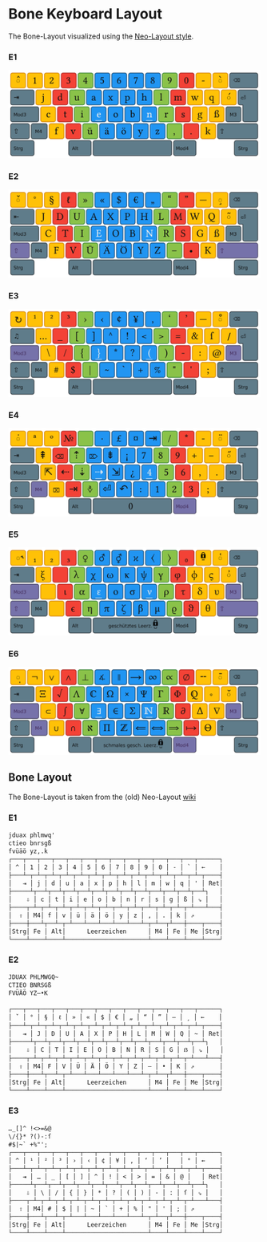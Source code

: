 # Bone Keyboard Layout

The Bone-Layout visualized using the [Neo-Layout style](https://github.com/neo-layout/neo-layout/tree/master/grafik/flat).

### E1
![bone_e1.png](dist/bone_e1.png)

### E2
![bone_e2.png](dist/bone_e2.png)

### E3
![bone_e3.png](dist/bone_e3.png)

### E4
![bone_e4.png](dist/bone_e4.png)

### E5
![bone_e1.png](dist/bone_e5.png)

### E6
![bone_e1.png](dist/bone_e6.png)

## Bone Layout

The Bone-Layout is taken from the (old) Neo-Layout [wiki](https://web.archive.org/web/20180721192908/http://wiki.neo-layout.org/wiki/Bone)

### E1
```
jduax phlmwq'
ctieo bnrsgß
fvüäö yz,.k
┌───┬───┬───┬───┬───┬───┬───┬───┬───┬───┬───┬───┬───┬──────┐
│ ^ │ 1 │ 2 │ 3 │ 4 │ 5 │ 6 │ 7 │ 8 │ 9 │ 0 │ - │ ` │ ←    │
├───┴─┬─┴─┬─┴─┬─┴─┬─┴─┬─┴─┬─┴─┬─┴─┬─┴─┬─┴─┬─┴─┬─┴─┬─┴─┬────┤
│   ⇥ │ j │ d │ u │ a │ x │ p │ h │ l │ m │ w │ q │ ' │ Ret│
├─────┴┬──┴┬──┴┬──┴┬──┴┬──┴┬──┴┬──┴┬──┴┬──┴┬──┴┬──┴┬──┴┐   │
│    ⇩ │ c │ t │ i │ e │ o │ b │ n │ r │ s │ g │ ß │ ⇘ │   │
├────┬─┴─┬─┴─┬─┴─┬─┴─┬─┴─┬─┴─┬─┴─┬─┴─┬─┴─┬─┴─┬─┴─┬─┴───┴───┤
│  ⇧ │ M4│ f │ v │ ü │ ä │ ö │ y │ z │ , │ . │ k │ ⇗       │
├────┼───┴┬──┴─┬─┴───┴───┴───┴───┴───┴─┬─┴──┬┴───┼────┬────┤
│Strg│ Fe │ Alt│      Leerzeichen      │ M4 │ Fe │ Me │Strg│
└────┴────┴────┴───────────────────────┴────┴────┴────┴────┘
```

### E2
```
JDUAX PHLMWGQ~
CTIEO BNRSGß
FVÜÄÖ YZ–•K

┌───┬───┬───┬───┬───┬───┬───┬───┬───┬───┬───┬───┬───┬──────┐
│ ˇ │ ° │ § │ ℓ │ » │ « │ $ │ € │ „ │ “ │ ” │ — │ ¸ │ ←    │
├───┴─┬─┴─┬─┴─┬─┴─┬─┴─┬─┴─┬─┴─┬─┴─┬─┴─┬─┴─┬─┴─┬─┴─┬─┴─┬────┤
│   ⇥ │ J │ D │ U │ A │ X │ P │ H │ L │ M │ W │ Q │ ~ │ Ret│
├─────┴┬──┴┬──┴┬──┴┬──┴┬──┴┬──┴┬──┴┬──┴┬──┴┬──┴┬──┴┬──┴┐   │
│    ⇩ │ C │ T │ I │ E │ O │ B │ N │ R │ S │ G │ ẞ │ ⇘ │   │
├────┬─┴─┬─┴─┬─┴─┬─┴─┬─┴─┬─┴─┬─┴─┬─┴─┬─┴─┬─┴─┬─┴─┬─┴───┴───┤
│  ⇧ │ M4│ F │ V │ Ü │ Ä │ Ö │ Y │ Z │ – │ • │ K │ ⇗       │
├────┼───┴┬──┴─┬─┴───┴───┴───┴───┴───┴─┬─┴──┬┴───┼────┬────┤
│Strg│ Fe │ Alt│      Leerzeichen      │ M4 │ Fe │ Me │Strg│
└────┴────┴────┴───────────────────────┴────┴────┴────┴────┘
```

### E3
```
…_[]^ !<>=&@
\/{}* ?()-:ſ
#$|~` +%"';
┌───┬───┬───┬───┬───┬───┬───┬───┬───┬───┬───┬───┬───┬──────┐
│ ^ │ ¹ │ ² │ ³ │ › │ ‹ │ ¢ │ ¥ │ ‚ │ ‘ │ ’ │   │ ° │ ←    │
├───┴─┬─┴─┬─┴─┬─┴─┬─┴─┬─┴─┬─┴─┬─┴─┬─┴─┬─┴─┬─┴─┬─┴─┬─┴─┬────┤
│   ⇥ │ … │ _ │ [ │ ] │ ^ │ ! │ < │ > │ = │ & │ @ │   │ Ret│
├─────┴┬──┴┬──┴┬──┴┬──┴┬──┴┬──┴┬──┴┬──┴┬──┴┬──┴┬──┴┬──┴┐   │
│    ⇩ │ \ │ / │ { │ } │ * │ ? │ ( │ ) │ - │ : │ ſ │ ⇘ │   │
├────┬─┴─┬─┴─┬─┴─┬─┴─┬─┴─┬─┴─┬─┴─┬─┴─┬─┴─┬─┴─┬─┴─┬─┴───┴───┤
│  ⇧ │ M4│ # │ $ │ | │ ~ │ ` │ + │ % │ " │ ' │ ; │ ⇗       │
├────┼───┴┬──┴─┬─┴───┴───┴───┴───┴───┴─┬─┴──┬┴───┼────┬────┤
│Strg│ Fe │ Alt│      Leerzeichen      │ M4 │ Fe │ Me │Strg│
└────┴────┴────┴───────────────────────┴────┴────┴────┴────┘
```
